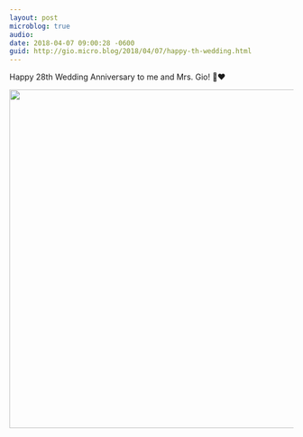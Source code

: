 ```yaml
---
layout: post
microblog: true
audio: 
date: 2018-04-07 09:00:28 -0600
guid: http://gio.micro.blog/2018/04/07/happy-th-wedding.html
---
```

Happy 28th Wedding Anniversary to me and Mrs. Gio! 🎉❤️

<img src="http://microblog.stevegio.net/uploads/2018/437a848e01.jpg" width="600" height="600" />
